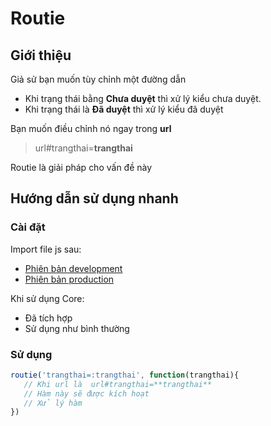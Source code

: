 # Routie
## Giới thiệu
Giả sử bạn muốn tùy chỉnh một đường dẫn
- Khi trạng thái bằng **Chưa duyệt** thì xử lý kiểu chưa duyệt. 
- Khi trạng thái là **Đã duyệt** thì xử lý kiểu đã duyệt

Bạn muốn điều chỉnh nó ngay trong **url**
> url#trangthai=**trangthai**

Routie là giải pháp cho vấn đề này
## Hướng dẫn sử dụng nhanh
### Cài đặt
Import file js sau:
- [Phiên bản development](https://raw.githubusercontent.com/jgallen23/routie/master/dist/routie.js)
- [Phiên bản production](https://raw.githubusercontent.com/jgallen23/routie/master/dist/routie.min.js)

Khi sử dụng Core:
- Đã tích hợp
- Sử dụng như bình thường
### Sử dụng
```javascript
routie('trangthai=:trangthai', function(trangthai){
   // Khi url là  url#trangthai=**trangthai**
   // Hàm này sẽ được kích hoạt
   // Xử lý hàm
})
```
